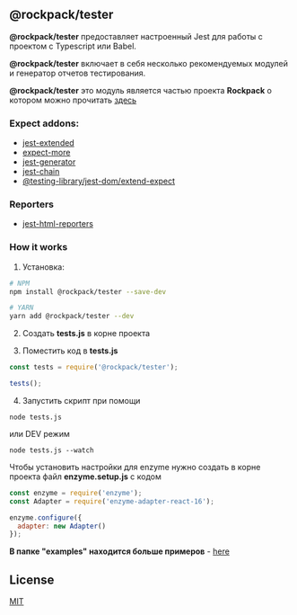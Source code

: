 ## @rockpack/tester

**@rockpack/tester** предоставляет настроенный Jest для работы с проектом с Typescript или Babel.

**@rockpack/tester** включает в себя несколько рекомендуемых модулей и генератор отчетов тестирования.

**@rockpack/tester** это модуль является частью проекта **Rockpack** о котором можно прочитать <a href="https://github.com/AlexSergey/rock/blob/master/README.md" target="_blank">здесь</a>

### Expect addons:
- [jest-extended](https://github.com/jest-community/jest-extended)
- [expect-more](https://github.com/JamieMason/expect-more/)
- [jest-generator](https://github.com/doniyor2109/jest-generator)
- [jest-chain](https://github.com/mattphillips/jest-chain)
- [@testing-library/jest-dom/extend-expect](https://github.com/testing-library/jest-dom)

### Reporters
- [jest-html-reporters](https://github.com/Hazyzh/jest-html-reporters)

### How it works

1. Установка:

```sh
# NPM
npm install @rockpack/tester --save-dev

# YARN
yarn add @rockpack/tester --dev
```

2. Создать **tests.js** в корне проекта

3. Поместить код в **tests.js**

```js
const tests = require('@rockpack/tester');

tests();
```

4. Запустить скрипт при помощи
```shell script
node tests.js
```
или DEV режим
```shell script
node tests.js --watch
```

Чтобы установить настройки для enzyme нужно создать в корне проекта файл **enzyme.setup.js** c кодом

```js
const enzyme = require('enzyme');
const Adapter = require('enzyme-adapter-react-16');

enzyme.configure({
  adapter: new Adapter()
});
```

**В папке "examples" находится больше примеров** - <a href="https://github.com/AlexSergey/rock/blob/master/packages/tester/examples" target="_blank">here</a>

## License

<a href="https://github.com/AlexSergey/rock/blob/master/LICENSE.md" target="_blank">MIT</a>

